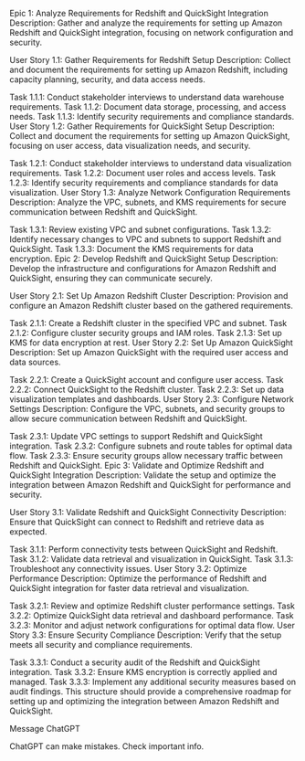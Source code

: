 Epic 1: Analyze Requirements for Redshift and QuickSight Integration
Description: Gather and analyze the requirements for setting up Amazon Redshift and QuickSight integration, focusing on network configuration and security.

User Story 1.1: Gather Requirements for Redshift Setup
Description: Collect and document the requirements for setting up Amazon Redshift, including capacity planning, security, and data access needs.

Task 1.1.1: Conduct stakeholder interviews to understand data warehouse requirements.
Task 1.1.2: Document data storage, processing, and access needs.
Task 1.1.3: Identify security requirements and compliance standards.
User Story 1.2: Gather Requirements for QuickSight Setup
Description: Collect and document the requirements for setting up Amazon QuickSight, focusing on user access, data visualization needs, and security.

Task 1.2.1: Conduct stakeholder interviews to understand data visualization requirements.
Task 1.2.2: Document user roles and access levels.
Task 1.2.3: Identify security requirements and compliance standards for data visualization.
User Story 1.3: Analyze Network Configuration Requirements
Description: Analyze the VPC, subnets, and KMS requirements for secure communication between Redshift and QuickSight.

Task 1.3.1: Review existing VPC and subnet configurations.
Task 1.3.2: Identify necessary changes to VPC and subnets to support Redshift and QuickSight.
Task 1.3.3: Document the KMS requirements for data encryption.
Epic 2: Develop Redshift and QuickSight Setup
Description: Develop the infrastructure and configurations for Amazon Redshift and QuickSight, ensuring they can communicate securely.

User Story 2.1: Set Up Amazon Redshift Cluster
Description: Provision and configure an Amazon Redshift cluster based on the gathered requirements.

Task 2.1.1: Create a Redshift cluster in the specified VPC and subnet.
Task 2.1.2: Configure cluster security groups and IAM roles.
Task 2.1.3: Set up KMS for data encryption at rest.
User Story 2.2: Set Up Amazon QuickSight
Description: Set up Amazon QuickSight with the required user access and data sources.

Task 2.2.1: Create a QuickSight account and configure user access.
Task 2.2.2: Connect QuickSight to the Redshift cluster.
Task 2.2.3: Set up data visualization templates and dashboards.
User Story 2.3: Configure Network Settings
Description: Configure the VPC, subnets, and security groups to allow secure communication between Redshift and QuickSight.

Task 2.3.1: Update VPC settings to support Redshift and QuickSight integration.
Task 2.3.2: Configure subnets and route tables for optimal data flow.
Task 2.3.3: Ensure security groups allow necessary traffic between Redshift and QuickSight.
Epic 3: Validate and Optimize Redshift and QuickSight Integration
Description: Validate the setup and optimize the integration between Amazon Redshift and QuickSight for performance and security.

User Story 3.1: Validate Redshift and QuickSight Connectivity
Description: Ensure that QuickSight can connect to Redshift and retrieve data as expected.

Task 3.1.1: Perform connectivity tests between QuickSight and Redshift.
Task 3.1.2: Validate data retrieval and visualization in QuickSight.
Task 3.1.3: Troubleshoot any connectivity issues.
User Story 3.2: Optimize Performance
Description: Optimize the performance of Redshift and QuickSight integration for faster data retrieval and visualization.

Task 3.2.1: Review and optimize Redshift cluster performance settings.
Task 3.2.2: Optimize QuickSight data retrieval and dashboard performance.
Task 3.2.3: Monitor and adjust network configurations for optimal data flow.
User Story 3.3: Ensure Security Compliance
Description: Verify that the setup meets all security and compliance requirements.

Task 3.3.1: Conduct a security audit of the Redshift and QuickSight integration.
Task 3.3.2: Ensure KMS encryption is correctly applied and managed.
Task 3.3.3: Implement any additional security measures based on audit findings.
This structure should provide a comprehensive roadmap for setting up and optimizing the integration between Amazon Redshift and QuickSight.








Message ChatGPT

ChatGPT can make mistakes. Check important info.
